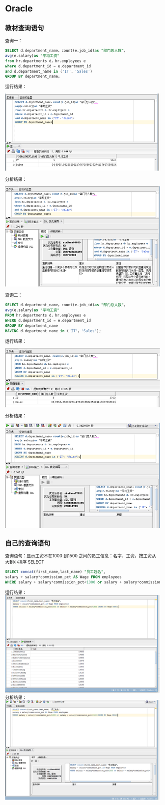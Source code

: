 # Oracle

## 教材查询语句
查询一：
```SQL
SELECT d.department_name，count(e.job_id)as "部门总人数"，
avg(e.salary)as "平均工资"
from hr.departments d，hr.employees e
where d.department_id = e.department_id
and d.department_name in ('IT'，'Sales')
GROUP BY department_name;
```
运行结果：

![result](https://github.com/fishccc/Oracle/blob/master/test1/1.png)

分析结果：

![result](https://github.com/fishccc/Oracle/blob/master/test1/1-1.png)

查询二：
```SQL
SELECT d.department_name，count(e.job_id)as "部门总人数"，
avg(e.salary)as "平均工资"
FROM hr.departments d，hr.employees e
WHERE d.department_id = e.department_id
GROUP BY department_name
HAVING d.department_name in ('IT'，'Sales');
```

运行结果：

![result](https://github.com/fishccc/Oracle/blob/master/test1/2.png)

分析结果：

![result](https://github.com/fishccc/Oracle/blob/master/test1/2-2.png)

## 自己的查询语句
查询语句：显示工资不在1000 到1500 之间的员工信息：名字、工资，按工资从大到小排序 SELECT 
```SQL
SELECT concat(first_name,last_name) "员工姓名",
salary + salary*commission_pct AS Wage FROM employees 
WHERE salary + salary*commission_pct<1000 or salary + salary*commission_pct>1500 ORDER BY Wage DESC;
```
运行结果：
![result](https://github.com/fishccc/Oracle/blob/master/test1/3.png)
分析结果：
![result](https://github.com/fishccc/Oracle/blob/master/test1/3-1.png)
